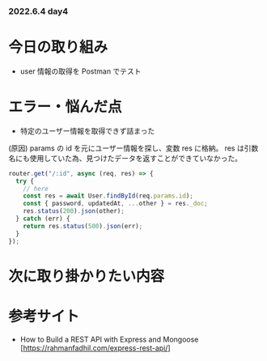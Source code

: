 ### 2022.6.4 day4

# 今日の取り組み

- user 情報の取得を Postman でテスト

# エラー・悩んだ点

- 特定のユーザー情報を取得できず詰まった

(原因)
params の id を元にユーザー情報を探し、変数 res に格納。
res は引数名にも使用していた為、見つけたデータを返すことができていなかった。

```js
router.get("/:id", async (req, res) => {
  try {
    // here
    const res = await User.findById(req.params.id);
    const { password, updatedAt, ...other } = res._doc;
    res.status(200).json(other);
  } catch (err) {
    return res.status(500).json(err);
  }
});
```

# 次に取り掛かりたい内容

# 参考サイト

- How to Build a REST API with Express and Mongoose
  [https://rahmanfadhil.com/express-rest-api/]
